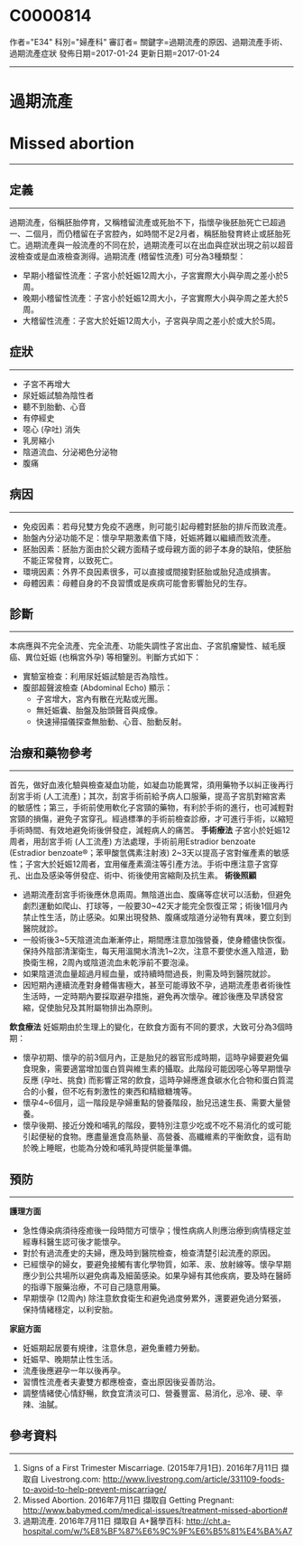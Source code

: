 # C0000814
作者="E34"
科別="婦產科"
審訂者=
關鍵字=過期流產的原因、過期流產手術、過期流產症狀
發佈日期=2017-01-24
更新日期=2017-01-24

----------
# 過期流產
# Missed abortion
----------
## 定義
----------

過期流產，俗稱胚胎停育，又稱稽留流產或死胎不下，指懷孕後胚胎死亡已超過一、二個月，而仍稽留在子宮腔內，如時間不足2月者，稱胚胎發育終止或胚胎死亡。過期流產與一般流產的不同在於，過期流產可以在出血與症狀出現之前以超音波檢查或是血液檢查測得。過期流產 (稽留性流產) 可分為3種類型：

- 早期小稽留性流產：子宮小於妊娠12周大小，子宮實際大小與孕周之差小於5周。
- 晚期小稽留性流產：子宮小於妊娠12周大小，子宮實際大小與孕周之差大於5周。
- 大稽留性流產：子宮大於妊娠12周大小，子宮與孕周之差小於或大於5周。
## 症狀
----------
- 子宮不再增大
- 尿妊娠試驗為陰性者
- 聽不到胎動、心音
- 有停經史
- 噁心 (孕吐) 消失
- 乳房縮小
- 陰道流血、分泌褐色分泌物
- 腹痛


## 病因
----------
- 免疫因素：若母兒雙方免疫不適應，則可能引起母體對胚胎的排斥而致流產。
- 胎盤內分泌功能不足：懷孕早期激素值下降，妊娠將難以繼續而致流產。
- 胚胎因素：胚胎方面由於父親方面精子或母親方面的卵子本身的缺陷，使胚胎不能正常發育，以致死亡。
- 環境因素：外界不良因素很多，可以直接或間接對胚胎或胎兒造成損害。
- 母體因素：母體自身的不良習慣或是疾病可能會影響胎兒的生存。
## 診斷
----------

本病應與不完全流產、完全流產、功能失調性子宮出血、子宮肌瘤變性、絨毛膜癌、異位妊娠 (也稱宮外孕) 等相鑒別。判斷方式如下：

- 實驗室檢查：利用尿妊娠試驗是否為陰性。
- 腹部超聲波檢查 (Abdominal Echo) 顯示：
  - 子宮增大，宮內有散在光點或光團。
  - 無妊娠囊、胎盤及胎頭聲音與成像。
  - 快速掃描儀探查無胎動、心音、胎動反射。


## 治療和藥物參考
----------

首先，做好血液化驗與檢查凝血功能，如凝血功能異常，須用藥物予以糾正後再行刮宮手術 (人工流產)；其次，刮宮手術前給予病人口服藥，提高子宮肌對縮宮素的敏感性；第三，手術前使用軟化子宮頸的藥物，有利於手術的進行，也可減輕對宮頸的損傷，避免子宮穿孔。經過標準的手術前檢查診療，才可進行手術，以縮短手術時間、有效地避免術後併發症，減輕病人的痛苦。
**手術療法**
子宮小於妊娠12周者，用刮宮手術 (人工流產) 方法處理，手術前用Estradior benzoate (Estradior benzoate®；苯甲酸氫偶素注射液) 2~3天以提高子宮對催產素的敏感性；子宮大於妊娠12周者，宜用催產素滴注等引產方法。手術中應注意子宮穿孔、出血及感染等併發症、術中、術後使用宮縮劑及抗生素。
**術後照顧**

- 過期流產刮宮手術後應休息兩周。無陰道出血、腹痛等症状可以活動，但避免劇烈運動如爬山、打球等，一般要30~42天才能完全恢復正常；術後1個月內禁止性生活，防止感染。如果出現發熱、腹痛或陰道分泌物有異味，要立刻到醫院就診。
- 一般術後3~5天陰道流血漸漸停止，期間應注意加強營養，使身體儘快恢復。保持外陰部清潔衛生，每天用溫開水清洗1~2次，注意不要使水進入陰道，勤換衛生棉，2周內或陰道流血未乾淨前不要泡澡。
- 如果陰道流血量超過月經血量，或持續時間過長，則需及時到醫院就診。
- 因短期內連續流產對身體傷害極大，甚至可能導致不孕，過期流產患者術後性生活時，一定時期內要採取避孕措施，避免再次懷孕。確診後應及早誘發宮縮，促使胎兒及其附屬物排出為原則。

**飲食療法**
妊娠期由於生理上的變化，在飲食方面有不同的要求，大致可分為3個時期：

- 懷孕初期、懷孕的前3個月內，正是胎兒的器官形成時期，這時孕婦要避免偏食現象，需要適當增加蛋白質與維生素的攝取。此階段可能因噁心等早期懷孕反應 (孕吐、挑食) 而影響正常的飲食，這時孕婦應進食碳水化合物和蛋白質混合的小餐，但不吃有刺激性的東西和精緻糖塊等。
- 懷孕4~6個月，這一階段是孕婦重點的營養階段，胎兒迅速生長、需要大量營養。
- 懷孕後期、接近分娩和哺乳的階段，要特別注意少吃或不吃不易消化的或可能引起便秘的食物。應盡量進食高熱量、高營養、高纖維素的平衡飲食，這有助於晚上睡眠，也能為分娩和哺乳時提供能量準備。
##  預防
----------

**護理方面**

- 急性傳染病須待痊癒後一段時間方可懷孕；慢性病病人則應治療到病情穩定並經專科醫生認可後才能懷孕。
- 對於有過流產史的夫婦，應及時到醫院檢查，檢查清楚引起流產的原因。
- 已經懷孕的婦女，要避免接觸有害化學物質，如苯、汞、放射線等。懷孕早期應少到公共場所以避免病毒及細菌感染。如果孕婦有其他疾病，要及時在醫師的指導下服藥治療，不可自己隨意用藥。
- 早期懷孕 (12周內) 除注意飲食衛生和避免過度勞累外，還要避免過分緊張，保持情緒穩定，以利安胎。 

**家庭方面**

- 妊娠期起居要有規律，注意休息，避免重體力勞動。
- 妊娠早、晚期禁止性生活。
- 流產後應避孕一年以後再孕。
- 習慣性流產者夫妻雙方都應檢查，查出原因後妥善防治。
- 調整情緒使心情舒暢，飲食宜清淡可口、營養豐富、易消化，忌冷、硬、辛辣、油膩。
## 參考資料
----------
1. Signs of a First Trimester Miscarriage. (2015年7月1日). 2016年7月11日 擷取自 Livestrong.com:
  http://www.livestrong.com/article/331109-foods-to-avoid-to-help-prevent-miscarriage/
2. Missed Abortion. 2016年7月11日 擷取自 Getting Pregnant: 
  http://www.babymed.com/medical-issues/treatment-missed-abortion#
3. 過期流產. 2016年7月11日 擷取自 A+醫學百科: 
  http://cht.a-hospital.com/w/%E8%BF%87%E6%9C%9F%E6%B5%81%E4%BA%A7

